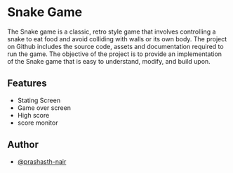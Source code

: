 # Snake Game

The Snake game is a classic, retro style game that involves controlling a snake to eat food and avoid colliding with walls or its own body. The project on Github includes the source code, assets and documentation required to run the game. The objective of the project is to provide an implementation of the Snake game that is easy to understand, modify, and build upon.
## Features

- Stating Screen
- Game over screen
- High score
- score monitor


## Author

- [@prashasth-nair](https://github.com/prashasth-nair)
